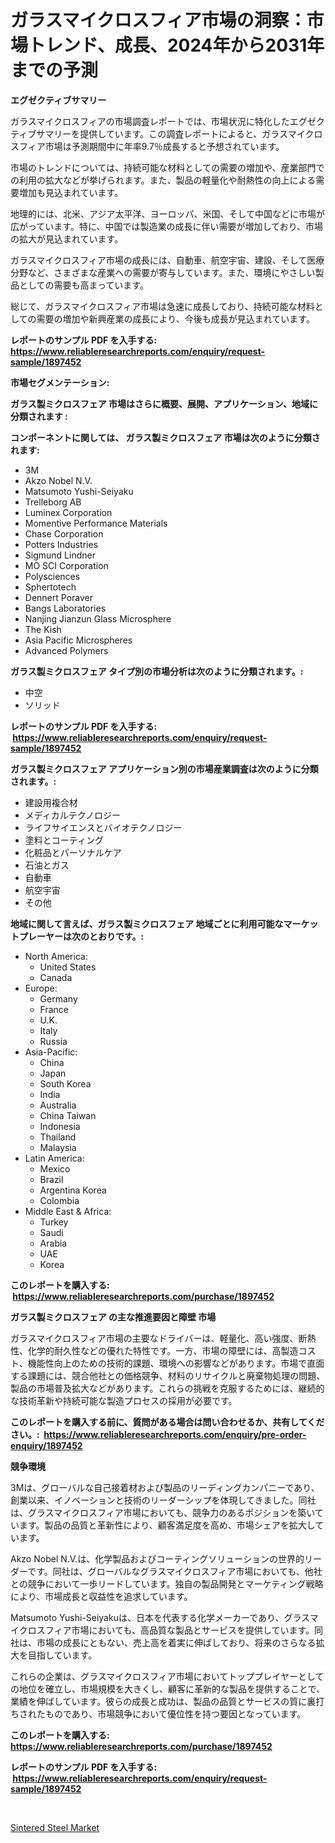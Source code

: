<p><h1>ガラスマイクロスフィア市場の洞察：市場トレンド、成長、2024年から2031年までの予測</h1></p><p><strong>エグゼクティブサマリー</strong></p>
<p><p>ガラスマイクロスフィアの市場調査レポートでは、市場状況に特化したエグゼクティブサマリーを提供しています。この調査レポートによると、ガラスマイクロスフィア市場は予測期間中に年率9.7％成長すると予想されています。</p><p>市場のトレンドについては、持続可能な材料としての需要の増加や、産業部門での利用の拡大などが挙げられます。また、製品の軽量化や耐熱性の向上による需要増加も見込まれています。</p><p>地理的には、北米、アジア太平洋、ヨーロッパ、米国、そして中国などに市場が広がっています。特に、中国では製造業の成長に伴い需要が増加しており、市場の拡大が見込まれています。</p><p>ガラスマイクロスフィア市場の成長には、自動車、航空宇宙、建設、そして医療分野など、さまざまな産業への需要が寄与しています。また、環境にやさしい製品としての需要も高まっています。</p><p>総じて、ガラスマイクロスフィア市場は急速に成長しており、持続可能な材料としての需要の増加や新興産業の成長により、今後も成長が見込まれています。</p></p>
<p><strong>レポートのサンプル PDF を入手する: <a href="https://www.reliableresearchreports.com/enquiry/request-sample/1897452">https://www.reliableresearchreports.com/enquiry/request-sample/1897452</a></strong></p>
<p><strong>市場セグメンテーション:</strong></p>
<p><strong> ガラス製ミクロスフェア 市場はさらに概要、展開、アプリケーション、地域に分類されます :</strong></p>
<p><strong>コンポーネントに関しては、 ガラス製ミクロスフェア 市場は次のように分類されます: &nbsp;</strong></p>
<p><ul><li>3M</li><li>Akzo Nobel N.V.</li><li>Matsumoto Yushi-Seiyaku</li><li>Trelleborg AB</li><li>Luminex Corporation</li><li>Momentive Performance Materials</li><li>Chase Corporation</li><li>Potters Industries</li><li>Sigmund Lindner</li><li>MO SCI Corporation</li><li>Polysciences</li><li>Sphertotech</li><li>Dennert Poraver</li><li>Bangs Laboratories</li><li>Nanjing Jianzun Glass Microsphere</li><li>The Kish</li><li>Asia Pacific Microspheres</li><li>Advanced Polymers</li></ul></p>
<p><strong> ガラス製ミクロスフェア タイプ別の市場分析は次のように分類されます。:</strong></p>
<p><ul><li>中空</li><li>ソリッド</li></ul></p>
<p><strong>レポートのサンプル PDF を入手する: &nbsp;<a href="https://www.reliableresearchreports.com/enquiry/request-sample/1897452">https://www.reliableresearchreports.com/enquiry/request-sample/1897452</a></strong></p>
<p><strong> ガラス製ミクロスフェア アプリケーション別の市場産業調査は次のように分類されます。:</strong></p>
<p><ul><li>建設用複合材</li><li>メディカルテクノロジー</li><li>ライフサイエンスとバイオテクノロジー</li><li>塗料とコーティング</li><li>化粧品とパーソナルケア</li><li>石油とガス</li><li>自動車</li><li>航空宇宙</li><li>その他</li></ul></p>
<p><strong>地域に関して言えば、ガラス製ミクロスフェア 地域ごとに利用可能なマーケットプレーヤーは次のとおりです。:</strong></p>
<p><ul>
    <li>
        North America:
        <ul>
            <li>United States</li>
            <li>Canada</li>
        </ul>
    </li>
    <li>
        Europe:
        <ul>
            <li>Germany</li>
            <li>France</li>
            <li>U.K.</li>
            <li>Italy</li>
            <li>Russia</li>
        </ul>
    </li>
    <li>
        Asia-Pacific:
        <ul>
            <li>China</li>
            <li>Japan</li>
            <li>South Korea</li>
            <li>India</li>
            <li>Australia</li>
            <li>China Taiwan</li>
            <li>Indonesia</li>
            <li>Thailand</li>
            <li>Malaysia</li>
        </ul>
    </li>
    <li>
        Latin America:
        <ul>
            <li>Mexico</li>
            <li>Brazil</li>
            <li>Argentina Korea</li>
            <li>Colombia</li>
        </ul>
    </li>
    <li>
        Middle East & Africa:
        <ul>
            <li>Turkey</li>
            <li>Saudi</li>
            <li>Arabia</li>
            <li>UAE</li>
            <li>Korea</li>
        </ul>
    </li>
    </ul></p>
<p><strong>このレポートを購入する: &nbsp;<a href="https://www.reliableresearchreports.com/purchase/1897452">https://www.reliableresearchreports.com/purchase/1897452</a></strong></p>
<p><strong>ガラス製ミクロスフェア の主な推進要因と障壁 市場</strong></p>
<p><p>ガラスマイクロスフィア市場の主要なドライバーは、軽量化、高い強度、断熱性、化学的耐久性などの優れた特性です。一方、市場の障壁には、高製造コスト、機能性向上のための技術的課題、環境への影響などがあります。市場で直面する課題には、競合他社との価格競争、材料のリサイクルと廃棄物処理の問題、製品の市場普及拡大などがあります。これらの挑戦を克服するためには、継続的な技術革新や持続可能な製造プロセスの採用が必要です。</p></p>
<p><strong>このレポートを購入する前に、質問がある場合は問い合わせるか、共有してください。:&nbsp; <a href="https://www.reliableresearchreports.com/enquiry/pre-order-enquiry/1897452">https://www.reliableresearchreports.com/enquiry/pre-order-enquiry/1897452</a></strong></p>
<p><strong>競争環境</strong></p>
<p><p>3Mは、グローバルな自己接着材および製品のリーディングカンパニーであり、創業以来、イノベーションと技術のリーダーシップを体現してきました。同社は、グラスマイクロスフィア市場においても、競争力のあるポジションを築いています。製品の品質と革新性により、顧客満足度を高め、市場シェアを拡大しています。</p><p>Akzo Nobel N.V.は、化学製品およびコーティングソリューションの世界的リーダーです。同社は、グローバルなグラスマイクロスフィア市場においても、他社との競争において一歩リードしています。独自の製品開発とマーケティング戦略により、市場成長と収益性を追求しています。</p><p>Matsumoto Yushi-Seiyakuは、日本を代表する化学メーカーであり、グラスマイクロスフィア市場においても、高品質な製品とサービスを提供しています。同社は、市場の成長にともない、売上高を着実に伸ばしており、将来のさらなる拡大を目指しています。</p><p>これらの企業は、グラスマイクロスフィア市場においてトッププレイヤーとしての地位を確立し、市場規模を大きくし、顧客に革新的な製品を提供することで、業績を伸ばしています。彼らの成長と成功は、製品の品質とサービスの質に裏打ちされたものであり、市場競争において優位性を持つ要因となっています。</p></p>
<p><strong>このレポートを購入する: &nbsp; <a href="https://www.reliableresearchreports.com/purchase/1897452">https://www.reliableresearchreports.com/purchase/1897452</a></strong></p>
<p><strong>レポートのサンプル PDF を入手する: &nbsp;<a href="https://www.reliableresearchreports.com/enquiry/request-sample/1897452">https://www.reliableresearchreports.com/enquiry/request-sample/1897452</a></strong><strong></strong></p>
<p>&nbsp;</p>
<p><p><a href="https://github.com/kathiaseamanalvaradovlprc2h/Market-Research-Report-List-1/blob/main/sintered-steel-market.md">Sintered Steel Market</a></p></p>